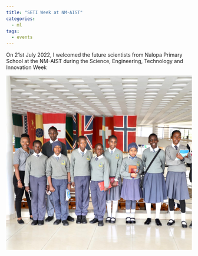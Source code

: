 ```yaml
---
title: "SETI Week at NM-AIST"
categories:
  - ml
tags:
  - events
---
```

On 21st July 2022, I welcomed the future scientists from Nalopa Primary School at the NM-AIST during the Science, Engineering, Technology and Innovation Week

<img src="/assets/images/nalopa.JPG" class="align-center" alt="">

